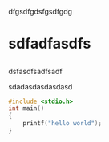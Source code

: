 dfgsdfgdsfgsdfgdg

# sdfadfasdfs

## 

dsfasdfsadfsadf



sdadasdasdasdasd

```c
#include <stdio.h>
int main()
{
    printf("hello world");
}
```

